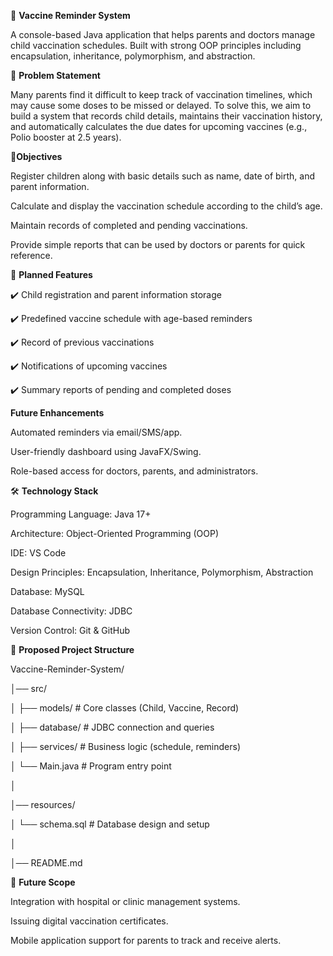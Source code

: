 💉 **Vaccine Reminder System**

A console-based Java application that helps parents and doctors manage child vaccination schedules. Built with strong OOP principles including encapsulation, inheritance, polymorphism, and abstraction.

📌 **Problem Statement**

Many parents find it difficult to keep track of vaccination timelines, which may cause some doses to be missed or delayed. To solve this, we aim to build a system that records child details, maintains their vaccination history, and automatically calculates the due dates for upcoming vaccines (e.g., Polio booster at 2.5 years).

🎯**Objectives**

Register children along with basic details such as name, date of birth, and parent information.

Calculate and display the vaccination schedule according to the child’s age.

Maintain records of completed and pending vaccinations.

Provide simple reports that can be used by doctors or parents for quick reference.

🔑 **Planned Features**

✔️ Child registration and parent information storage

✔️ Predefined vaccine schedule with age-based reminders

✔️ Record of previous vaccinations

✔️ Notifications of upcoming vaccines

✔️ Summary reports of pending and completed doses

**Future Enhancements**

Automated reminders via email/SMS/app.

User-friendly dashboard using JavaFX/Swing.

Role-based access for doctors, parents, and administrators.

🛠️ **Technology Stack**

Programming Language: Java 17+

Architecture: Object-Oriented Programming (OOP)

IDE: VS Code

Design Principles: Encapsulation, Inheritance, Polymorphism, Abstraction

Database: MySQL

Database Connectivity: JDBC

Version Control: Git & GitHub

📂 **Proposed Project Structure**

Vaccine-Reminder-System/

│── src/

│   ├── models/        # Core classes (Child, Vaccine, Record)

│   ├── database/      # JDBC connection and queries

│   ├── services/      # Business logic (schedule, reminders)

│   └── Main.java      # Program entry point

│

│── resources/

│   └── schema.sql     # Database design and setup

│

│── README.md

🚀 **Future Scope**

Integration with hospital or clinic management systems.

Issuing digital vaccination certificates.

Mobile application support for parents to track and receive alerts.
